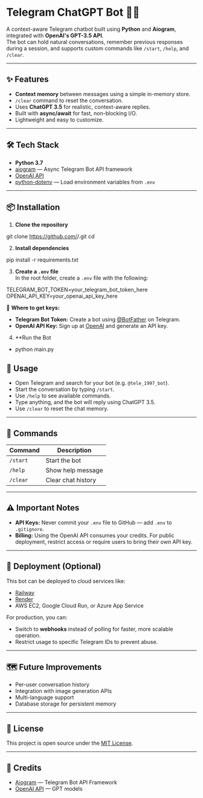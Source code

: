 # Telegram ChatGPT Bot 🤖💬

A context-aware Telegram chatbot built using **Python** and **Aiogram**, integrated with **OpenAI's GPT-3.5 API**.  
The bot can hold natural conversations, remember previous responses during a session, and supports custom commands like `/start`, `/help`, and `/clear`.

---

## ✨ Features

- **Context memory** between messages using a simple in-memory store.
- `/clear` command to reset the conversation.
- Uses **ChatGPT 3.5** for realistic, context-aware replies.
- Built with **async/await** for fast, non-blocking I/O.
- Lightweight and easy to customize.

---

## 🛠 Tech Stack

- **Python 3.7**
- [aiogram](https://docs.aiogram.dev/) — Async Telegram Bot API framework
- [OpenAI API](https://platform.openai.com/)
- [python-dotenv](https://pypi.org/project/python-dotenv/) — Load environment variables from `.env`

---

## 📦 Installation

1. **Clone the repository**

git clone https://github.com/<your-username>/<your-repo-name>.git
cd <your-repo-name>

2. **Install dependencies**

pip install -r requirements.txt

3. **Create a `.env` file**  
In the root folder, create a `.env` file with the following:


TELEGRAM_BOT_TOKEN=your_telegram_bot_token_here
OPENAI_API_KEY=your_openai_api_key_here

🔑 **Where to get keys:**
- **Telegram Bot Token:** Create a bot using [@BotFather](https://t.me/BotFather) on Telegram.
- **OpenAI API Key:** Sign up at [OpenAI](https://platform.openai.com/) and generate an API key.

4. **Run the Bot  
- python main.py

## 💬 Usage

- Open Telegram and search for your bot (e.g. `@tele_1997_bot`).
- Start the conversation by typing `/start`.
- Use `/help` to see available commands.
- Type anything, and the bot will reply using ChatGPT 3.5.
- Use `/clear` to reset the chat memory.

---

## 📜 Commands

| Command   | Description          |
|-----------|----------------------|
| `/start`  | Start the bot         |
| `/help`   | Show help message     |
| `/clear`  | Clear chat history    |

---

## ⚠ Important Notes

- **API Keys:** Never commit your `.env` file to GitHub — add `.env` to `.gitignore`.
- **Billing:** Using the OpenAI API consumes your credits. For public deployment, restrict access or require users to bring their own API key.

---

## 🚀 Deployment (Optional)

This bot can be deployed to cloud services like:
- [Railway](https://railway.app/)
- [Render](https://render.com/)
- AWS EC2, Google Cloud Run, or Azure App Service

For production, you can:
- Switch to **webhooks** instead of polling for faster, more scalable operation.
- Restrict usage to specific Telegram IDs to prevent abuse.

---

## 🗺 Future Improvements

- Per-user conversation history
- Integration with image generation APIs
- Multi-language support
- Database storage for persistent memory

---

## 📄 License

This project is open source under the [MIT License](LICENSE).

---

## 🙌 Credits

- [Aiogram](https://docs.aiogram.dev/) — Telegram Bot API Framework
- [OpenAI API](https://platform.openai.com/) — GPT models


